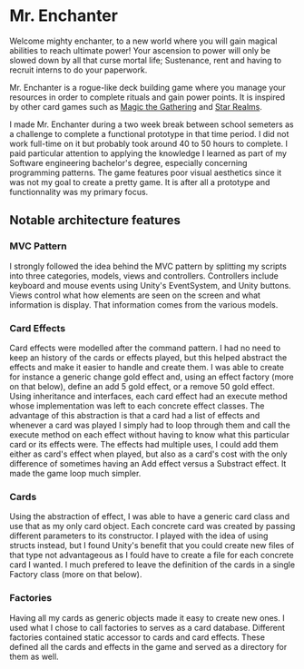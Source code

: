 # Mr. Enchanter
Welcome mighty enchanter, to a new world where you will gain magical abilities to reach ultimate power! Your ascension to power will only be slowed down by all that curse mortal life; Sustenance, rent and having to recruit interns to do your paperwork.

Mr. Enchanter is a rogue-like deck building game where you manage your resources in order to complete rituals and gain power points. It is inspired by other card games such as [Magic the Gathering](https://magic.wizards.com/fr) and [Star Realms](https://www.starrealms.com/).

I made Mr. Enchanter during a two week break between school semeters as a challenge to complete a functional prototype in that time period. I did not work full-time on it but probably took around 40 to 50 hours to complete. I paid particular attention to applying the knowledge I learned as part of my Software engineering bachelor's degree, especially concerning programming patterns. The game features poor visual aesthetics since it was not my goal to create a pretty game. It is after all a prototype and functionnality was my primary focus.

## Notable architecture features
### MVC Pattern
I strongly followed the idea behind the MVC pattern by splitting my scripts into three categories, models, views and controllers. Controllers include keyboard and mouse events using Unity's EventSystem, and Unity buttons. Views control what how elements are seen on the screen and what information is display. That information comes from the various models.

### Card Effects
Card effects were modelled after the command pattern. I had no need to keep an history of the cards or effects played, but this helped abstract the effects and make it easier to handle and create them. I was able to create for instance a generic change gold effect and, using an effect factory (more on that below), define an add 5 gold effect, or a remove 50 gold effect. Using inheritance and interfaces, each card effect had an execute method whose implementation was left to each concrete effect classes. The advantage of this abstraction is that a card had a list of effects and whenever a card was played I simply had to loop through them and call the execute method on each effect without having to know what this particular card or its effects were. The effects had multiple uses, I could add them either as card's effect when played, but also as a card's cost with the only difference of sometimes having an Add effect versus a Substract effect. It made the game loop much simpler.

### Cards
Using the abstraction of effect, I was able to have a generic card class and use that as my only card object. Each concrete card was created by passing different parameters to its constructor. I played with the idea of using structs instead, but I found Unity's benefit that you could create new files of that type not advantageous as I fould have to create a file for each concrete card I wanted. I much prefered to leave the definition of the cards in a single Factory class (more on that below).

### Factories
Having all my cards as generic objects made it easy to create new ones. I used what I chose to call factories to serves as a card database. Different factories contained static accessor to cards and card effects. These defined all the cards and effects in the game and served as a directory for them as well.
